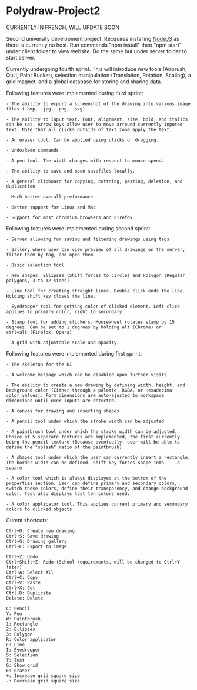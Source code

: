 # Polydraw-Project2
CURRENTLY IN FRENCH, WILL UPDATE SOON

Second university development project. Recquires installing [NodeJS](https://nodejs.org/en/) as there is currently no host. Run commands "npm install" then "npm start" under client folder to view website. Do the same but under server folder to start server.

Currently undergoing fourth sprint. This will introduce new tools (Airbrush, Quill, Paint Bucket), selection manipulation (Translation, Rotation, Scaling), a grid magnet, and a global database for storing and sharing data.

Following features were implemented during third sprint:

    - The ability to export a screenshot of the drawing into various image files (.bmp, .jpg, .png, .svg).
    
    - The ability to input text. Font, alignment, size, bold, and italics can be set. Arrow keys allow user to move arround currently inputed text. Note that all clicks outside of text zone apply the text.
    
    - An eraser tool. Can be applied using clicks or dragging.
    
    - Undo/Redo commands
    
    - A pen tool. The width changes with respect to mouse speed.
    
    - The ability to save and open savefiles locally.
    
    - A general clipboard for copying, cuttning, pasting, deletion, and duplication
    
    - Much better overall preformance
    
    - Better support for Linux and Mac
    
    - Support for most chromium browsers and Firefox

Following features were implemented during second sprint:

    - Server allowing for saving and filtering drawings using tags
    
    - Gallery where user can view preview of all drawings on the server, filter them by tag, and open them
    
    - Basic selection tool
    
    - New shapes: Ellipses (Shift forces to circle) and Polygon (Regular polygons, 3 to 12 sides)
    
    - Line tool for creating straight lines. Double click ends the line. Holding shift key closes the line.
    
    - Eyedropper tool for getting color of clicked element. Left click applies to primary color, right to secondary.
    
    - Stamp tool for adding stickers. Mousewheel rotates stamp by 15 degrees. Can be set to 1 degrees by holding alt (Chrome) or          
    ctrl+alt (Firefox, Opera)
    
    - A grid with adjustable scale and opacity.

Following features were implemented during first sprint:

    - The skeleton for the UI

    - A welcome message which can be disabled upon further visits

    - The ability to create a new drawing by defining width, height, and background color (Either through a palette, RGBA, or Hexadecima
    color values). Form dimensions are auto-ajusted to workspace dimensions until user inputs are detected.

    - A canvas for drawing and inserting shapes

    - A pencil tool under which the stroke width can be adjusted

    - A paintbrush tool under which the stroke width can be adjusted. Choice of 5 seperate textures are implemented, the first currently  
    being the pencil texture (Because eventually, user will be able to define the "splash" ratio of the paintbrush).

    - A shapes tool under which the user can currently insert a rectangle. The border width can be defined. Shift key forces shape into     a square

    - A color tool which is always displayed at the bottom of the properties section. User can define primary and secondary colors,         switch these colors, define their transparency, and change background color. Tool also displays last ten colors used.

    - A color applicator tool. This applies current primary and secondary colors to clicked objects
  
Curent shortcuts:

    Ctrl+O: Create new drawing
    Ctrl+S: Save drawing
    Ctrl+G: Drawing gallery
    Ctrl+E: Export to image
    
    Ctrl+Z: Undo
    Ctrl+Shift+Z: Redo (School requirements, will be changed to Ctrl+Y later)
    Ctrl+A: Select All
    Ctrl+C: Copy
    Ctrl+V: Paste
    Ctrl+X: Cut
    Ctrl+D: Duplicate
    Delete: Delete
    
    C: Pencil
    Y: Pen
    W: Paintbrush
    1: Rectangle
    2: Ellipses
    3: Polygon
    R: Color applicator
    L: Line
    I: Eyedropper
    S: Selection
    T: Text
    G: Show grid
    E: Eraser
    +: Increase grid square size
    -: Decrease grid square size
    
